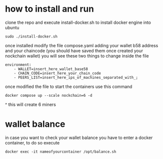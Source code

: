 # how to install and run
clone the repo and execute install-docker.sh to install docker engine into ubuntu

    sudo ./install-docker.sh

once installed modify the file compose.yaml
adding your wallet b58 address and your chaincode (you should have saved them once created your nockchain wallet)
you will see these two things to change inside the file

    environment:
        - WALLET=insert_here_wallet_base58
        - CHAIN_CODE=insert_here_your_chain_code
        - PEERS_LIST=insert_here_ips_of_machines_separated_with_; 

once modified the file to start the containers use this command

    docker compose up --scale nockchain=6 -d

^ this will create 6 miners

# wallet balance
in case you want to check your wallet balance you have to enter a docker container, to do so execute

    docker exec -it nameofyourcontainer /opt/balance.sh
